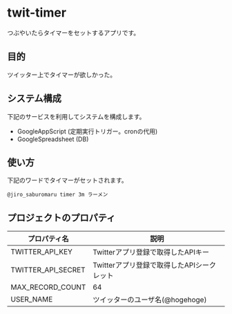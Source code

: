 twit-timer
================================================================================

つぶやいたらタイマーをセットするアプリです。

目的
--------------------------------------------------------------------------------

ツイッター上でタイマーが欲しかった。

システム構成
--------------------------------------------------------------------------------

下記のサービスを利用してシステムを構成します。

- GoogleAppScript (定期実行トリガー。cronの代用)
- GoogleSpreadsheet (DB)

使い方
--------------------------------------------------------------------------------

下記のワードでタイマーがセットされます。

```
@jiro_saburomaru timer 3m ラーメン
```

プロジェクトのプロパティ
--------------------------------------------------------------------------------

| プロパティ名       | 説明                                       |
|--------------------|--------------------------------------------|
| TWITTER_API_KEY    | Twitterアプリ登録で取得したAPIキー         |
| TWITTER_API_SECRET | Twitterアプリ登録で取得したAPIシークレット |
| MAX_RECORD_COUNT   | 64                                         |
| USER_NAME          | ツイッターのユーザ名(@hogehoge)            |

